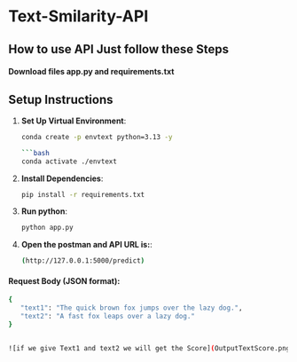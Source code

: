 # Text-Smilarity-API
## How to use API Just follow these Steps
 #### Download files app.py and requirements.txt
## Setup Instructions
1. **Set Up Virtual Environment**:
   ```bash
   conda create -p envtext python=3.13 -y

   ```bash
   conda activate ./envtext

2. **Install Dependencies**:
   ```bash
   pip install -r requirements.txt


3. **Run python**:
   ```bash
   python app.py


5. **Open the postman and API URL is:**:
   ```bash
   (http://127.0.0.1:5000/predict)

 #### Request Body (JSON format):
 ```bash
 {
    "text1": "The quick brown fox jumps over the lazy dog.",
    "text2": "A fast fox leaps over a lazy dog."
}


![if we give Text1 and text2 we will get the Score](OutputTextScore.png)
